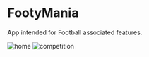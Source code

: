# FootyMania
App intended for Football associated features.

![home](https://cloud.githubusercontent.com/assets/20532417/20556389/dd757002-b18c-11e6-8d0d-607c5bfe21aa.png)
![competition](https://cloud.githubusercontent.com/assets/20532417/20556391/e15587fc-b18c-11e6-9430-6664cdc7bf17.png)
